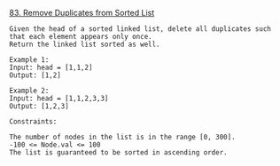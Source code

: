 [83. Remove Duplicates from Sorted List](https://leetcode.com/problems/remove-duplicates-from-sorted-list/)
```
Given the head of a sorted linked list, delete all duplicates such that each element appears only once.
Return the linked list sorted as well.

Example 1:
Input: head = [1,1,2]
Output: [1,2]

Example 2:
Input: head = [1,1,2,3,3]
Output: [1,2,3]

Constraints:

The number of nodes in the list is in the range [0, 300].
-100 <= Node.val <= 100
The list is guaranteed to be sorted in ascending order.
```
